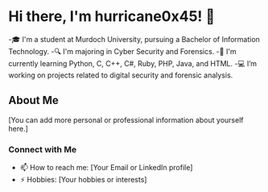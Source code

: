 # Hi there, I'm hurricane0x45! 👋
-🎓 I'm a student at Murdoch University, pursuing a Bachelor of Information Technology.
-🔍 I'm majoring in Cyber Security and Forensics.
-🌱 I'm currently learning Python, C, C++, C#, Ruby, PHP, Java, and HTML.
-💻 I’m working on projects related to digital security and forensic analysis.

## About Me
[You can add more personal or professional information about yourself here.]

### Connect with Me
- 📫 How to reach me: [Your Email or LinkedIn profile]
- ⚡ Hobbies: [Your hobbies or interests]
